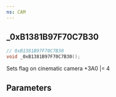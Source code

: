 ```yaml
---
ns: CAM
---
```

## _0xB1381B97F70C7B30

```c
// 0xB1381B97F70C7B30
void _0xB1381B97F70C7B30();
```

Sets flag on cinematic camera +3A0 |= 4

## Parameters


